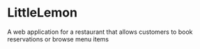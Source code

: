 # LittleLemon
A web application for a restaurant that allows customers to book reservations or browse menu items
